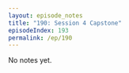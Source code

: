 ```yaml
---
layout: episode_notes
title: "190: Session 4 Capstone"
episodeIndex: 193
permalink: /ep/190
---
```

No notes yet.
